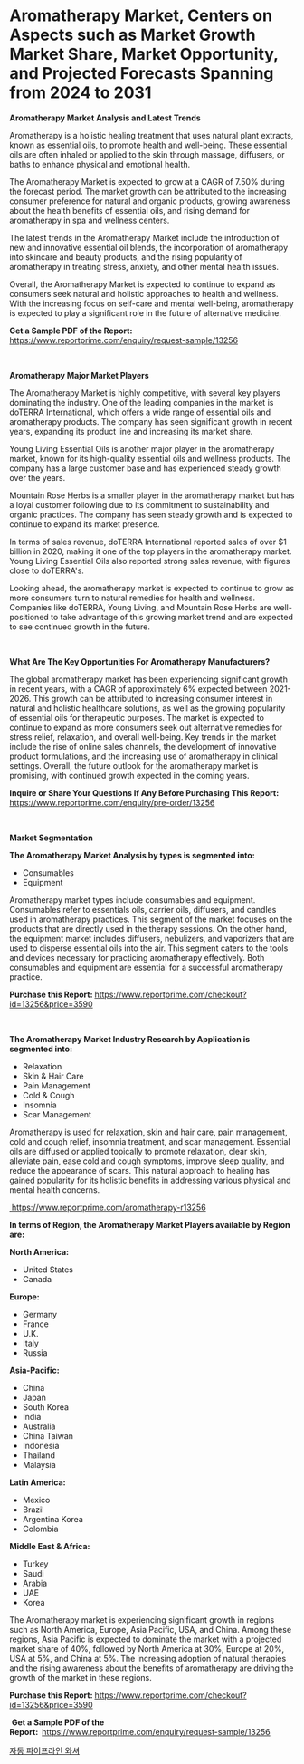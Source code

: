 <p><h1>Aromatherapy Market, Centers on Aspects such as Market Growth Market Share, Market Opportunity, and Projected Forecasts Spanning from 2024 to 2031</h1></p><p><strong>Aromatherapy Market Analysis and Latest Trends</strong></p>
<p><p>Aromatherapy is a holistic healing treatment that uses natural plant extracts, known as essential oils, to promote health and well-being. These essential oils are often inhaled or applied to the skin through massage, diffusers, or baths to enhance physical and emotional health.</p><p>The Aromatherapy Market is expected to grow at a CAGR of 7.50% during the forecast period. The market growth can be attributed to the increasing consumer preference for natural and organic products, growing awareness about the health benefits of essential oils, and rising demand for aromatherapy in spa and wellness centers.</p><p>The latest trends in the Aromatherapy Market include the introduction of new and innovative essential oil blends, the incorporation of aromatherapy into skincare and beauty products, and the rising popularity of aromatherapy in treating stress, anxiety, and other mental health issues.</p><p>Overall, the Aromatherapy Market is expected to continue to expand as consumers seek natural and holistic approaches to health and wellness. With the increasing focus on self-care and mental well-being, aromatherapy is expected to play a significant role in the future of alternative medicine.</p></p>
<p><strong>Get a Sample PDF of the Report:&nbsp;</strong> <a href="https://www.reportprime.com/enquiry/request-sample/13256">https://www.reportprime.com/enquiry/request-sample/13256</a></p>
<p>&nbsp;</p>
<p><strong>Aromatherapy Major Market Players</strong></p>
<p><p>The Aromatherapy Market is highly competitive, with several key players dominating the industry. One of the leading companies in the market is doTERRA International, which offers a wide range of essential oils and aromatherapy products. The company has seen significant growth in recent years, expanding its product line and increasing its market share.</p><p>Young Living Essential Oils is another major player in the aromatherapy market, known for its high-quality essential oils and wellness products. The company has a large customer base and has experienced steady growth over the years.</p><p>Mountain Rose Herbs is a smaller player in the aromatherapy market but has a loyal customer following due to its commitment to sustainability and organic practices. The company has seen steady growth and is expected to continue to expand its market presence.</p><p>In terms of sales revenue, doTERRA International reported sales of over $1 billion in 2020, making it one of the top players in the aromatherapy market. Young Living Essential Oils also reported strong sales revenue, with figures close to doTERRA's.</p><p>Looking ahead, the aromatherapy market is expected to continue to grow as more consumers turn to natural remedies for health and wellness. Companies like doTERRA, Young Living, and Mountain Rose Herbs are well-positioned to take advantage of this growing market trend and are expected to see continued growth in the future.</p></p>
<p>&nbsp;</p>
<p><strong>What Are The Key Opportunities For Aromatherapy Manufacturers?</strong></p>
<p><p>The global aromatherapy market has been experiencing significant growth in recent years, with a CAGR of approximately 6% expected between 2021-2026. This growth can be attributed to increasing consumer interest in natural and holistic healthcare solutions, as well as the growing popularity of essential oils for therapeutic purposes. The market is expected to continue to expand as more consumers seek out alternative remedies for stress relief, relaxation, and overall well-being. Key trends in the market include the rise of online sales channels, the development of innovative product formulations, and the increasing use of aromatherapy in clinical settings. Overall, the future outlook for the aromatherapy market is promising, with continued growth expected in the coming years.</p></p>
<p><strong>Inquire or Share Your Questions If Any Before Purchasing This Report:</strong> <a href="https://www.reportprime.com/enquiry/pre-order/13256">https://www.reportprime.com/enquiry/pre-order/13256</a></p>
<p>&nbsp;</p>
<p><strong>Market Segmentation</strong></p>
<p><strong>The Aromatherapy Market Analysis by types is segmented into:</strong></p>
<p><ul><li>Consumables</li><li>Equipment</li></ul></p>
<p><p>Aromatherapy market types include consumables and equipment. Consumables refer to essentials oils, carrier oils, diffusers, and candles used in aromatherapy practices. This segment of the market focuses on the products that are directly used in the therapy sessions. On the other hand, the equipment market includes diffusers, nebulizers, and vaporizers that are used to disperse essential oils into the air. This segment caters to the tools and devices necessary for practicing aromatherapy effectively. Both consumables and equipment are essential for a successful aromatherapy practice.</p></p>
<p><strong>Purchase this Report:&nbsp;</strong><a href="https://www.reportprime.com/checkout?id=13256&price=3590">https://www.reportprime.com/checkout?id=13256&price=3590</a></p>
<p>&nbsp;</p>
<p><strong>The Aromatherapy Market Industry Research by Application is segmented into:</strong></p>
<p><ul><li>Relaxation</li><li>Skin & Hair Care</li><li>Pain Management</li><li>Cold & Cough</li><li>Insomnia</li><li>Scar Management</li></ul></p>
<p><p>Aromatherapy is used for relaxation, skin and hair care, pain management, cold and cough relief, insomnia treatment, and scar management. Essential oils are diffused or applied topically to promote relaxation, clear skin, alleviate pain, ease cold and cough symptoms, improve sleep quality, and reduce the appearance of scars. This natural approach to healing has gained popularity for its holistic benefits in addressing various physical and mental health concerns.</p></p>
<p><a href="https://www.reportprime.com/aromatherapy-r13256">&nbsp;https://www.reportprime.com/aromatherapy-r13256</a></p>
<p><strong>In terms of Region, the Aromatherapy Market Players available by Region are:</strong></p>
<p>
    <p> <strong> North America: </strong>
        <ul>
            <li>United States</li>
            <li>Canada</li>
        </ul>
        </p> 
    <p> <strong> Europe: </strong>
        <ul>
            <li>Germany</li>
            <li>France</li>
            <li>U.K.</li>
            <li>Italy</li>
            <li>Russia</li>
        </ul>
        </p> 
    <p> <strong> Asia-Pacific: </strong>
        <ul>
            <li>China</li>
            <li>Japan</li>
            <li>South Korea</li>
            <li>India</li>
            <li>Australia</li>
            <li>China Taiwan</li>
            <li>Indonesia</li>
            <li>Thailand</li>
            <li>Malaysia</li>
        </ul>
        </p> 
    <p> <strong> Latin America: </strong>
        <ul>
            <li>Mexico</li>
            <li>Brazil</li>
            <li>Argentina Korea</li>
            <li>Colombia</li>
        </ul>
        </p> 
    <p> <strong> Middle East & Africa: </strong>
        <ul>
            <li>Turkey</li>
            <li>Saudi</li>
            <li>Arabia</li>
            <li>UAE</li>
            <li>Korea</li>
        </ul>
    </p>
    </p>
<p><p>The Aromatherapy market is experiencing significant growth in regions such as North America, Europe, Asia Pacific, USA, and China. Among these regions, Asia Pacific is expected to dominate the market with a projected market share of 40%, followed by North America at 30%, Europe at 20%, USA at 5%, and China at 5%. The increasing adoption of natural therapies and the rising awareness about the benefits of aromatherapy are driving the growth of the market in these regions.</p></p>
<p><strong>Purchase this Report: </strong><a href="https://www.reportprime.com/checkout?id=13256&price=3590">https://www.reportprime.com/checkout?id=13256&price=3590</a></p>
<p>&nbsp;<strong>Get a Sample PDF of the Report:&nbsp;&nbsp;</strong><a href="https://www.reportprime.com/enquiry/request-sample/13256">https://www.reportprime.com/enquiry/request-sample/13256</a></p>
<p><strong></strong></p>
<p><p><a href="https://github.com/AidenReinger/Market-Research-Report-List-3/blob/main/9174465105166.md">자동 파이프라인 와셔</a></p></p>